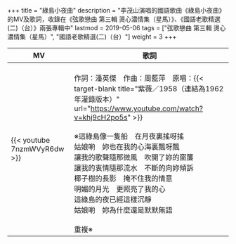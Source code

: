 +++
title = "綠島小夜曲"
description = "李茂山演唱的國語歌曲《綠島小夜曲》的MV及歌詞，收錄在《弦歌戀曲 第三輯 燙心濃情集（星馬）》、《國語老歌精選(二)（台）》兩張專輯中"
lastmod = 2019-05-06
tags = ["弦歌戀曲 第三輯 燙心濃情集（星馬）", "國語老歌精選(二)（台）"]
weight = 3
+++

MV  | 歌詞  
--------------|-------
{{< youtube 7nzmWVyR6dw >}}|<br/>作詞：潘英傑　作曲：周藍萍　原唱：{{< target-blank title="紫薇／1958（連結為1962年灌錄版本）" url="https://www.youtube.com/watch?v=khj9cH2po5s" >}}<br/><br/>※這綠島像一隻船　在月夜裏搖呀搖<br/>姑娘喲　妳也在我的心海裏飄呀飄<br/>讓我的歌聲隨那微風　吹開了妳的窗簾<br/>讓我的衷情隨那流水　不斷的向妳傾訴<br/>椰子樹的長影　掩不住我的情意<br/>明媚的月光　更照亮了我的心<br/>這綠島的夜已經這樣沉靜<br/>姑娘喲　妳為什麼還是默默無語<br/><br/>重複※